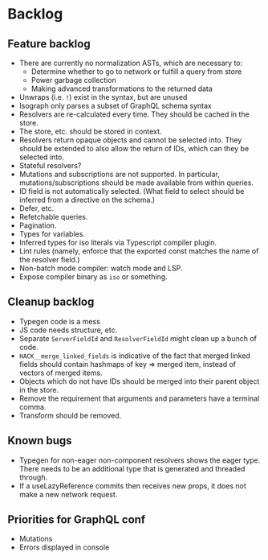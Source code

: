 # Backlog

## Feature backlog

- There are currently no normalization ASTs, which are necessary to:
  - Determine whether to go to network or fulfill a query from store
  - Power garbage collection
  - Making advanced transformations to the returned data
- Unwraps (i.e. `!`) exist in the syntax, but are unused
- Isograph only parses a subset of GraphQL schema syntax
- Resolvers are re-calculated every time. They should be cached in the store.
- The store, etc. should be stored in context.
- Resolvers return opaque objects and cannot be selected into. They should be extended to also allow the return of IDs, which can they be selected into.
- Stateful resolvers?
- Mutations and subscriptions are not supported. In particular, mutations/subscriptions should be made available from within queries.
- ID field is not automatically selected. (What field to select should be inferred from a directive on the schema.)
- Defer, etc.
- Refetchable queries.
- Pagination.
- Types for variables.
- Inferred types for iso literals via Typescript compiler plugin.
- Lint rules (namely, enforce that the exported const matches the name of the resolver field.)
- Non-batch mode compiler: watch mode and LSP.
- Expose compiler binary as `iso` or something.

## Cleanup backlog

- Typegen code is a mess
- JS code needs structure, etc.
- Separate `ServerFieldId` and `ResolverFieldId` might clean up a bunch of code.
- `HACK__merge_linked_fields` is indicative of the fact that merged linked fields should contain hashmaps of key => merged item, instead of vectors of merged items.
- Objects which do not have IDs should be merged into their parent object in the store.
- Remove the requirement that arguments and parameters have a terminal comma.
- Transform should be removed.

## Known bugs

- Typegen for non-eager non-component resolvers shows the eager type. There needs to be an additional type that is generated and threaded through.
- If a useLazyReference commits then receives new props, it does not make a new network request.

## Priorities for GraphQL conf

- Mutations
- Errors displayed in console
